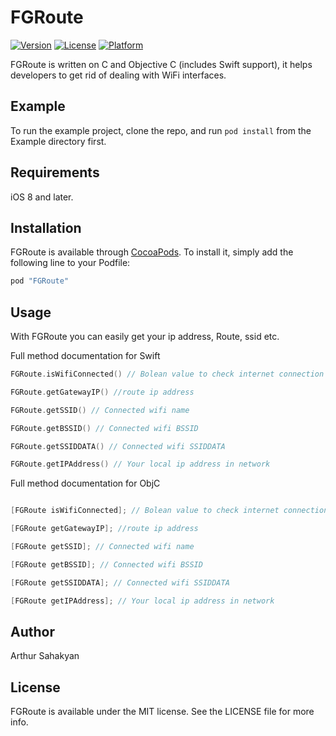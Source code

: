 # FGRoute

[![Version](https://img.shields.io/cocoapods/v/FGRoute.svg?style=flat)](http://cocoapods.org/pods/FGRoute)
[![License](https://img.shields.io/cocoapods/l/FGRoute.svg?style=flat)](http://cocoapods.org/pods/FGRoute)
[![Platform](https://img.shields.io/cocoapods/p/FGRoute.svg?style=flat)](http://cocoapods.org/pods/FGRoute)

FGRoute is written on C and Objective C (includes Swift support), it helps developers to get rid of dealing with WiFi interfaces.

## Example

To run the example project, clone the repo, and run `pod install` from the Example directory first.

## Requirements

iOS 8 and later.

## Installation

FGRoute is available through [CocoaPods](http://cocoapods.org). To install
it, simply add the following line to your Podfile:

```ruby
pod "FGRoute"
```

## Usage

With FGRoute you can easily get your ip address, Route, ssid etc.

Full method documentation for Swift

```swift
FGRoute.isWifiConnected() // Bolean value to check internet connection

FGRoute.getGatewayIP() //route ip address

FGRoute.getSSID() // Connected wifi name

FGRoute.getBSSID() // Connected wifi BSSID

FGRoute.getSSIDDATA() // Connected wifi SSIDDATA

FGRoute.getIPAddress() // Your local ip address in network
```

Full method documentation for ObjC

```objective-c

[FGRoute isWifiConnected]; // Bolean value to check internet connection

[FGRoute getGatewayIP]; //route ip address

[FGRoute getSSID]; // Connected wifi name

[FGRoute getBSSID]; // Connected wifi BSSID

[FGRoute getSSIDDATA]; // Connected wifi SSIDDATA

[FGRoute getIPAddress]; // Your local ip address in network
```

## Author

Arthur Sahakyan

## License

FGRoute is available under the MIT license. See the LICENSE file for more info.
